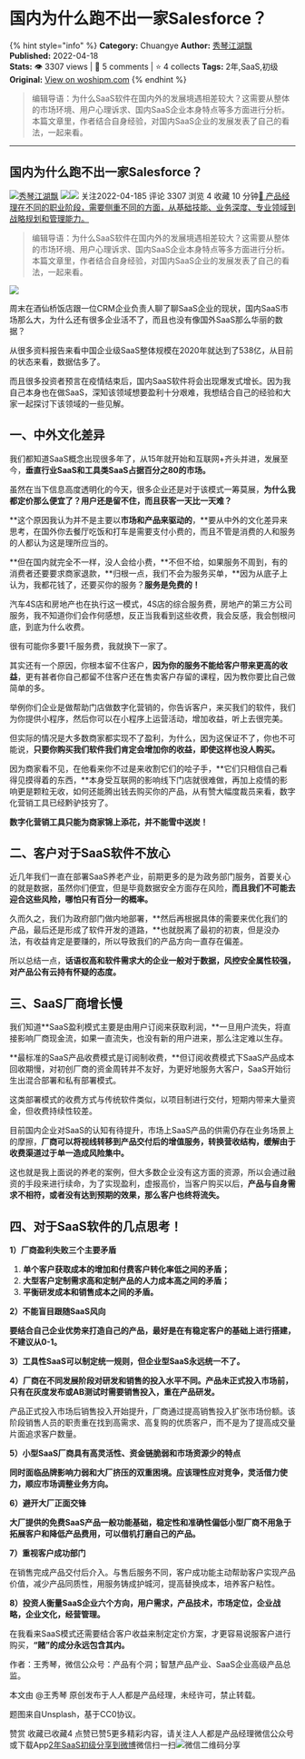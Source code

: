 # 国内为什么跑不出一家Salesforce？
{% hint style="info" %}
**Category:** Chuangye
**Author:** [秀琴江湖飘](https://www.woshipm.com/u/979473)
**Published:** 2022-04-18  
**Stats:** 👁️ 3307 views | 💬 5 comments | ⭐ 4 collects
**Tags:** 2年,SaaS,初级
**Original:** [View on woshipm.com](https://www.woshipm.com/chuangye/5399032.html)
{% endhint %}
> 编辑导语：为什么SaaS软件在国内外的发展境遇相差较大？这需要从整体的市场环境、用户心理诉求、国内SaaS企业本身特点等多方面进行分析。本篇文章里，作者结合自身经验，对国内SaaS企业的发展发表了自己的看法，一起来看。

---

## 国内为什么跑不出一家Salesforce？

[![](https://image.woshipm.com/wp-files/2022/05/Cc5Hm9NjxOTTpFgc8hFZ.jpeg!/both/72x72)](https://www.woshipm.com/u/979473)[秀琴江湖飘](https://www.woshipm.com/u/979473) ![](https://static.woshipm.com/tag/1121_1@2x.png)![](https://static.woshipm.com/tag/2104_1@2x.png) 关注2022-04-185 评论 3307 浏览 4 收藏 10 分钟[🔗 产品经理在不同的职业阶段，需要侧重不同的方面，从基础技能、业务深度、专业领域到战略规划和管理能力。](https://ke.qidianla.com/courses/90pm)

> 编辑导语：为什么SaaS软件在国内外的发展境遇相差较大？这需要从整体的市场环境、用户心理诉求、国内SaaS企业本身特点等多方面进行分析。本篇文章里，作者结合自身经验，对国内SaaS企业的发展发表了自己的看法，一起来看。

![](https://image.woshipm.com/wp-files/2022/04/OdEArDjjeRp9fbkEyBkZ.jpg)

周末在酒仙桥饭店跟一位CRM企业负责人聊了聊SaaS企业的现状，国内SaaS市场那么大，为什么还有很多企业活不了，而且也没有像国外SaaS那么华丽的数据？

从很多资料报告来看中国企业级SaaS整体规模在2020年就达到了538亿，从目前的状态来看，数据估多了。

而且很多投资者预言在疫情结束后，国内SaaS软件将会出现爆发式增长。因为我自己本身也在做SaaS，深知该领域想要盈利十分艰难，我想结合自己的经验和大家一起探讨下该领域的一些见解。

## 一、中外文化差异

我们都知道SaaS概念出现很多年了，从15年就开始和互联网+齐头并进，发展至今，**垂直行业SaaS和工具类SaaS占据百分之80的市场。**

虽然在当下信息高度透明化的今天，很多企业还是对于该模式一筹莫展，**为什么我都定价那么便宜了？用户还是留不住，而且获客一天比一天难？**

**这个原因我认为并不是主要以****市场和产品来驱动的****，**要从中外的文化差异来思考，在国外你去餐厅吃饭和打车是需要支付小费的，而且不管是消费的人和服务的人都认为这是理所应当的。

**但在国内就完全不一样，没人会给小费，**不但不给，如果服务不周到，有的消费者还要要求商家退款，**归根一点，我们不会为服务买单，**因为从底子上认为，我都花钱了，还要买你的服务？**服务是免费的！**

汽车4S店和房地产也在执行这一模式，4S店的综合服务费，房地产的第三方公司服务，我不知道你们会作何感想，反正当我看到这些收费，我会反感，我会刨根问底，到底为什么收费。

很有可能你多要1千服务费，我就换下一家了。

其实还有一个原因，你根本留不住客户，**因为你的服务不能给客户带来更高的收益**，更有甚者你自己都留不住客户还在售卖客户存留的课程，因为教你要比自己做简单的多。

举例你们企业是做帮助门店做数字化营销的，你告诉客户，来买我们的软件，我们为你提供小程序，然后你可以在小程序上运营活动，增加收益，听上去很完美。

但实际的情况是大多数商家都实现不了盈利，为什么，因为这保证不了，你也不可能说，**只要你购买我们软件我们肯定会增加你的收益，即使这样也没人购买。**

因为商家看不见，在他看来你不过是来收割它们的哙子手，**它们只相信自己看得见摸得着的东西，**本身受互联网的影响线下门店就很难做，再加上疫情的影响更是颗粒无收，如何还能腾出钱去购买你的产品，从有赞大幅度裁员来看，数字化营销工具已经黔驴技穷了。

**数字化营销工具只能为商家锦上添花，并不能雪中送炭！**

## 二、客户对于SaaS软件不放心

近几年我们一直在部署SaaS养老产业，前期更多的是为政务部门服务，首要关心的就是数据，虽然你们便宜，但是毕竟数据安全方面存在风险，**而且我们不可能去迎合这些风险，哪怕只有百分一的概率。**

久而久之，我们为政府部门做内地部署，**然后再根据具体的需要来优化我们的产品，最后还是形成了软件开发的道路，**也就脱离了最初的初衷，但是没办法，有收益肯定是要赚的，所以导致我们的产品方向一直存在偏差。

所以总结一点，**话语权高和软件需求大的企业一般对于数据，风控安全属性较强，对产品公有云持有怀疑的态度。**

## 三、SaaS厂商增长慢

我们知道**SaaS盈利模式主要是由用户订阅来获取利润，**一旦用户流失，将直接影响厂商现金流，如果一直流失，也没有新的用户进来，那么注定难以生存。

**最标准的SaaS产品收费模式是订阅制收费，**但订阅收费模式下SaaS产品成本回收期慢，对初创厂商的资金周转并不友好，为更好地服务大客户，SaaS开始衍生出混合部署和私有部署模式。

这类部署模式的收费方式与传统软件类似，以项目制进行交付，短期内带来大量资金，但收费持续性较差。

目前国内企业对SaaS的认知有待提升，市场上SaaS产品的供需仍存在业务场景上的摩擦，**厂商可以将视线转移到产品交付后的增值服务，转换营收结构，缓解由于收费渠道过于单一造成风险集中。**

这也就是我上面说的养老的案例，但大多数企业没有这方面的资源，所以会通过融资的手段来进行续命，为了实现盈利，虚报高价，当客户购买以后，**产品与自身需求不相符，或者没有达到预期的效果，那么客户也终将流失。**

## 四、对于SaaS软件的几点思考！

**1）厂商盈利失败三个主要矛盾**

1.  **单个客户获取成本的增加和付费客户转化率低之间的矛盾；**
2.  **大型客户定制需求高和定制产品的人力成本高之间的矛盾；**
3.  **平衡研发成本和销售成本之间的矛盾。**

**2）不能盲目跟随SaaS风向**

**要结合自己企业优势来打造自己的产品，最好是在有稳定客户的基础上进行搭建，不建议从0-1。**

**3）工具性SaaS可以制定统一规则，但企业型SaaS永远统一不了。**

**4）厂商在不同发展阶段对研发和销售的投入水平不同。产品未正式投入市场前，只有在灰度发布或AB测试时需要销售投入，重在产品研发。**

产品正式投入市场后销售投入开始提升，厂商通过提高销售投入扩张市场份额。该阶段销售人员的职责重在找到高需求、高复购的优质客户，而不是为了提高成交量片面追求客户数量。

**5）小型SaaS厂商具有高灵活性、资金链脆弱和市场资源少的特点**

**同时面临品牌影响力弱和大厂挤压的双重困境。应该理性应对竞争，灵活借力使力，顺应市场调整业务方向。**

**6）避开大厂正面交锋**

**大厂提供的免费SaaS产品一般功能基础，稳定性和准确性偏低小型厂商不用急于拓展客户和降低产品费用，可以借机打磨自己的产品。**

**7）重视客户成功部门**

在销售完成产品交付后介入。与售后服务不同，客户成功能主动帮助客户实现产品价值，减少产品同质性，用服务铸成护城河，提高替换成本，培养客户粘性。

**8）投资人衡量SaaS企业六个方向，用户需求，产品技术，市场定位，企业战略，企业文化，经营管理。**

在我看来SaaS模式还需要结合客户收益来制定定价方案，才更容易说服客户进行购买，**“赌”的成分永远包含其内。**

作者：王秀琴，微信公众号：产品有个洞；智慧产品产业、SaaS企业高级产品总监。

本文由 @王秀琴 原创发布于人人都是产品经理，未经许可，禁止转载。

题图来自Unsplash，基于CC0协议。

赞赏 收藏已收藏4 点赞已赞5更多精彩内容，请关注人人都是产品经理微信公众号或下载App[2年](https://www.woshipm.com/tag/2%e5%b9%b4)[SaaS](https://www.woshipm.com/tag/saas)[初级](https://www.woshipm.com/tag/%e5%88%9d%e7%ba%a7)[分享到微博](https://service.weibo.com/share/share.php?appkey=2775287854&title=国内为什么跑不出一家Salesforce？&url=https://www.woshipm.com/chuangye/5399032.html&pic=https://image.woshipm.com/wp-files/2022/04/OdEArDjjeRp9fbkEyBkZ.jpg)微信扫一扫![微信二维码](https://api.pwmqr.com/qrcode/create/?url=https://www.woshipm.com/chuangye/5399032.html)分享